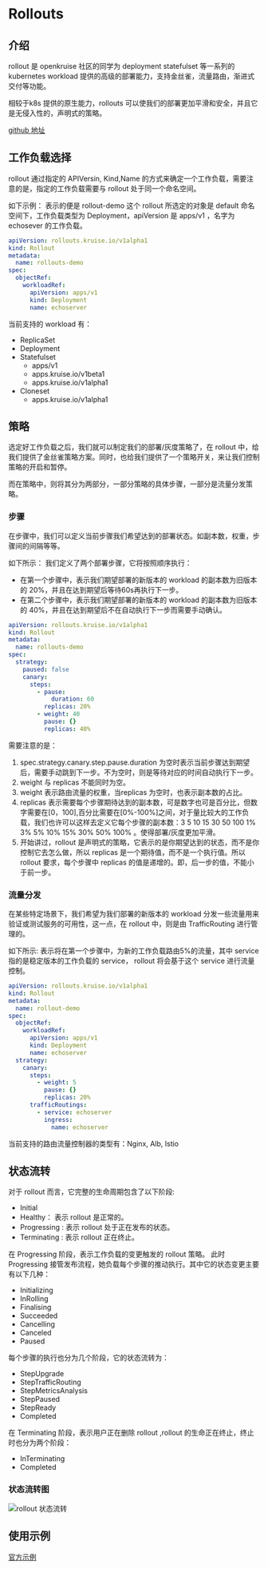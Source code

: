# Rollouts

## 介绍

rollout 是 openkruise 社区的同学为 deployment statefulset 等一系列的 kubernetes workload 提供的高级的部署能力，支持金丝雀，流量路由，渐进式交付等功能。

相较于k8s 提供的原生能力，rollouts 可以使我们的部署更加平滑和安全，并且它是无侵入性的，声明式的策略。

[github 地址](https://github.com/openkruise/rollouts)

## 工作负载选择

rollout 通过指定的 APIVersin, Kind,Name 的方式来确定一个工作负载，需要注意的是，指定的工作负载需要与 rollout 处于同一个命名空间。

如下示例：
表示的便是 rollout-demo 这个 rollout 所选定的对象是 default 命名空间下，工作负载类型为 Deployment，apiVersion 是 apps/v1 ，名字为 echosever 的工作负载。

```yaml
apiVersion: rollouts.kruise.io/v1alpha1  
kind: Rollout  
metadata:  
  name: rollouts-demo
spec:  
  objectRef:  
    workloadRef:  
      apiVersion: apps/v1  
      kind: Deployment  
      name: echoserver
```

当前支持的 workload 有：
+ ReplicaSet
+ Deployment
+ Statefulset
	+ apps/v1
	+ apps.kruise.io/v1beta1
	+ apps.kruise.io/v1alpha1
+ Cloneset
	+ apps.kruise.io/v1alpha1

## 策略

选定好工作负载之后，我们就可以制定我们的部署/灰度策略了，在 rollout 中，给我们提供了金丝雀策略方案。同时，也给我们提供了一个策略开关，来让我们控制策略的开启和暂停。

而在策略中，则将其分为两部分，一部分策略的具体步骤，一部分是流量分发策略。

### 步骤

在步骤中，我们可以定义当前步骤我们希望达到的部署状态。如副本数，权重，步骤间的间隔等等。

如下所示：
我们定义了两个部署步骤，它将按照顺序执行：

+ 在第一个步骤中，表示我们期望部署的新版本的 workload 的副本数为旧版本的 20%，并且在达到期望后等待60s再执行下一步。
+ 在第二个步骤中，表示我们期望部署的新版本的 workload 的副本数为旧版本的 40%，并且在达到期望后不在自动执行下一步而需要手动确认。

```yaml
apiVersion: rollouts.kruise.io/v1alpha1  
kind: Rollout  
metadata:  
  name: rollouts-demo  
spec:  
  strategy:
    paused: false  
    canary:  
      steps:  
        - pause: 
            duration: 60
          replicas: 20%  
        - weight: 40  
          pause: {}  
          replicas: 40%  
```

需要注意的是：
1. spec.strategy.canary.step.pause.duration 为空时表示当前步骤达到期望后，需要手动跳到下一步。不为空时，则是等待对应的时间自动执行下一步。
2. weight 与  replicas 不能同时为空。
3. weight 表示路由流量的权重，当replicas 为空时，也表示副本数的占比。
4. replicas 表示需要每个步骤期待达到的副本数，可是数字也可是百分比，但数字需要在[0，100],百分比需要在[0%-100%]之间，对于量比较大的工作负载，我们也许可以这样去定义它每个步骤的副本数：3 5 10 15 30 50 100 1% 3% 5% 10% 15% 30% 50% 100% 。使得部署/灰度更加平滑。
5. 开始讲过，rollout 是声明式的策略，它表示的是你期望达到的状态，而不是你控制它去怎么做，所以 replicas 是一个期待值，而不是一个执行值。所以 rollout 要求，每个步骤中 replicas 的值是递增的。即，后一步的值，不能小于前一步。

### 流量分发

在某些特定场景下，我们希望为我们部署的新版本的 workload 分发一些流量用来验证或测试服务的可用性，这一点，在 rollout 中，则是由 TrafficRouting 进行管理的。

如下所示:
表示将在第一个步骤中，为新的工作负载路由5%的流量，其中 service 指的是稳定版本的工作负载的 service， rollout 将会基于这个 service 进行流量控制。

```yaml
apiVersion: rollouts.kruise.io/v1alpha1  
kind: Rollout  
metadata:  
  name: rollout-demo  
spec:  
  objectRef:  
    workloadRef:  
      apiVersion: apps/v1  
      kind: Deployment  
      name: echoserver  
  strategy:  
    canary:  
      steps:  
        - weight: 5  
          pause: {}  
          replicas: 20%  
      trafficRoutings:  
        - service: echoserver  
          ingress:  
            name: echoserver
```

当前支持的路由流量控制器的类型有：Nginx, Alb, Istio

## 状态流转

对于 rollout 而言，它完整的生命周期包含了以下阶段:
+ Initial
+ Healthy： 表示 rollout 是正常的。
+ Progressing : 表示 rollout 处于正在发布的状态。
+ Terminating : 表示 rollout 正在终止。

在 Progressing 阶段，表示工作负载的变更触发的 rollout 策略。
此时 Progressing 接管发布流程，她负载每个步骤的推动执行。其中它的状态变更主要有以下几种：
+ Initializing
+ InRolling
+ Finalising
+ Succeeded
+ Cancelling
+ Canceled
+ Paused

每个步骤的执行也分为几个阶段，它的状态流转为：
+ StepUpgrade
+ StepTrafficRouting
+ StepMetricsAnalysis
+ StepPaused
+ StepReady
+ Completed

在 Terminating 阶段，表示用户正在删除 rollout ,rollout 的生命正在终止，终止时也分为两个阶段：
+ InTerminating
+ Completed

### 状态流转图

![rollout 状态流转](images/rollouts.png)

## 使用示例

[官方示例](https://github.com/openkruise/rollouts/blob/master/docs/tutorials/basic_usage.md)